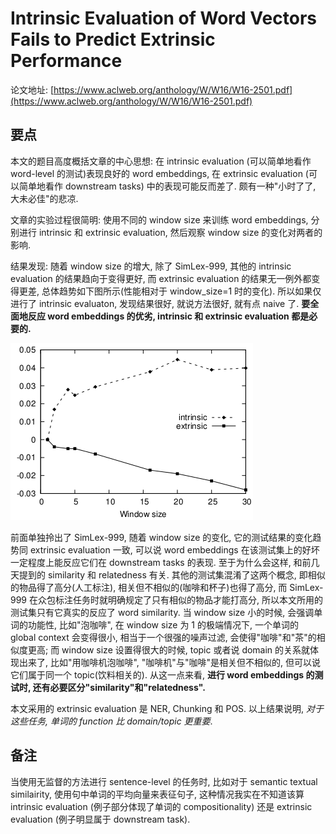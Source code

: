 # Intrinsic Evaluation of Word Vectors Fails to Predict Extrinsic Performance

论文地址: [https://www.aclweb.org/anthology/W/W16/W16-2501.pdf](https://www.aclweb.org/anthology/W/W16/W16-2501.pdf)

## 要点

本文的题目高度概括文章的中心思想: 在 intrinsic evaluation \(可以简单地看作 word-level 的测试\)表现良好的 word embeddings, 在 extrinsic evaluation \(可以简单地看作 downstream tasks\) 中的表现可能反而差了. 颇有一种"小时了了, 大未必佳"的悲凉.

文章的实验过程很简明: 使用不同的 window size 来训练 word embeddings, 分别进行 intrinsic 和 extrinsic evaluation, 然后观察 window size 的变化对两者的影响.

结果发现: 随着 window size 的增大, 除了 SimLex-999, 其他的 intrinsic evaluation 的结果趋向于变得更好, 而 extrinsic evaluation 的结果无一例外都变得更差, 总体趋势如下图所示\(性能相对于 window\_size=1 时的变化\). 所以如果仅进行了 intrinsic evaluaton, 发现结果很好, 就说方法很好, 就有点 naive 了. **要全面地反应 word embeddings 的优劣, intrinsic 和 extrinsic evaluation 都是必要的.**

![intrinsic\_vs\_extrinsic.png](../../.gitbook/assets/intrinsic_vs_extrinsic.png)

前面单独拎出了 SimLex-999, 随着 window size 的变化, 它的测试结果的变化趋势同 extrinsic evaluation 一致, 可以说 word embeddings 在该测试集上的好坏一定程度上能反应它们在 downstream tasks 的表现. 至于为什么会这样, 和前几天提到的 similarity 和 relatedness 有关. 其他的测试集混淆了这两个概念, 即相似的物品得了高分\(人工标注\), 相关但不相似的\(咖啡和杯子\)也得了高分, 而 SimLex-999 在众包标注任务时就明确规定了只有相似的物品才能打高分, 所以本文所用的测试集只有它真实的反应了 word similarity. 当 window size 小的时候, 会强调单词的功能性, 比如"泡咖啡", 在 window size 为 1 的极端情况下, 一个单词的 global context 会变得很小, 相当于一个很强的噪声过滤, 会使得"咖啡"和"茶"的相似度更高; 而 window size 设置得很大的时候, topic 或者说 domain 的关系就体现出来了, 比如"用咖啡机泡咖啡", "咖啡机"与"咖啡"是相关但不相似的, 但可以说它们属于同一个 topic\(饮料相关的\). 从这一点来看, **进行 word embeddings 的测试时, 还有必要区分"similarity"和"relatedness".**

本文采用的 extrinsic evaluation 是 NER, Chunking 和 POS. 以上结果说明, _对于这些任务, 单词的 function 比 domain/topic 更重要_.

## 备注

当使用无监督的方法进行 sentence-level 的任务时, 比如对于 semantic textual similairity, 使用句中单词的平均向量来表征句子, 这种情况我实在不知道该算 intrinsic evaluation \(例子部分体现了单词的 compositionality\) 还是 extrinsic evaluation \(例子明显属于 downstream task\).

